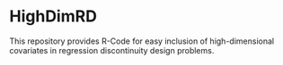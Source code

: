# HighDimRD
This repository provides R-Code for easy inclusion of high-dimensional covariates in regression discontinuity design problems.
